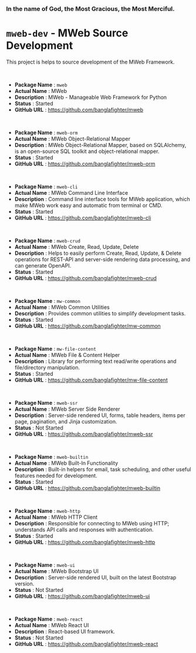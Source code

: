 ### In the name of God, the Most Gracious, the Most Merciful.

# `mweb-dev` - MWeb Source Development 
This project is helps to source development of the MWeb Framework.

<br/>

* **Package Name** : `mweb`
* **Actual Name** : MWeb
* **Description** : MWeb - Manageable Web Framework for Python 
* **Status** : Started
* **GitHub URL** : https://github.com/banglafighter/mweb

<br/>

* **Package Name** : `mweb-orm`
* **Actual Name** : MWeb Object-Relational Mapper
* **Description** : MWeb Object-Relational Mapper, based on SQLAlchemy, is an open-source SQL toolkit and object-relational mapper.
* **Status** : Started
* **GitHub URL** : https://github.com/banglafighter/mweb-orm

<br/>

* **Package Name** : `mweb-cli`
* **Actual Name** : MWeb Command Line Interface
* **Description** : Command line interface tools for MWeb application, which make MWeb work easy and automatic from terminal or CMD.
* **Status** : Started
* **GitHub URL** : https://github.com/banglafighter/mweb-cli

<br/>

* **Package Name** : `mweb-crud`
* **Actual Name** : MWeb Create, Read, Update, Delete
* **Description** : Helps to easily perform Create, Read, Update, & Delete operations for REST-API and server-side rendering data processing, and can generate OpenAPI.
* **Status** : Started
* **GitHub URL** : https://github.com/banglafighter/mweb-crud

<br/>

* **Package Name** : `mw-common`
* **Actual Name** : MWeb Common Utilities
* **Description** : Provides common utilities to simplify development tasks.
* **Status** : Started
* **GitHub URL** : https://github.com/banglafighter/mw-common

<br/>

* **Package Name** : `mw-file-content`
* **Actual Name** : MWeb File & Content Helper
* **Description** : Library for performing text read/write operations and file/directory manipulation.
* **Status** : Started
* **GitHub URL** : https://github.com/banglafighter/mw-file-content

<br/>

* **Package Name** : `mweb-ssr`
* **Actual Name** : MWeb Server Side Renderer
* **Description** : Server-side rendered UI, forms, table headers, items per page, pagination, and Jinja customization.
* **Status** : Not Started
* **GitHub URL** : https://github.com/banglafighter/mweb-ssr

<br/>

* **Package Name** : `mweb-builtin`
* **Actual Name** : MWeb Built-In Functionality
* **Description** : Built-in helpers for email, task scheduling, and other useful features needed for development.
* **Status** : Started
* **GitHub URL** : https://github.com/banglafighter/mweb-builtin

<br/>

* **Package Name** : `mweb-http`
* **Actual Name** : MWeb HTTP Client
* **Description** : Responsible for connecting to MWeb using HTTP; understands API calls and responses with authentication.
* **Status** : Started
* **GitHub URL** : https://github.com/banglafighter/mweb-http



<br/>

* **Package Name** : `mweb-ui`
* **Actual Name** : MWeb Bootstrap UI
* **Description** : Server-side rendered UI, built on the latest Bootstrap version.
* **Status** : Not Started
* **GitHub URL** : https://github.com/banglafighter/mweb-ui

<br/>

* **Package Name** : `mweb-react`
* **Actual Name** : MWeb React UI
* **Description** : React-based UI framework.
* **Status** : Not Started
* **GitHub URL** : https://github.com/banglafighter/mweb-react

